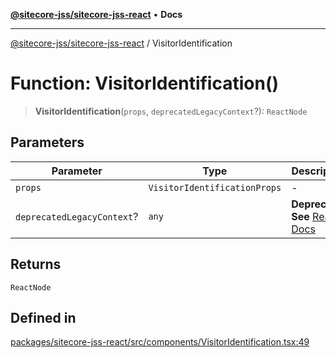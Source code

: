 [**@sitecore-jss/sitecore-jss-react**](../README.md) • **Docs**

***

[@sitecore-jss/sitecore-jss-react](../README.md) / VisitorIdentification

# Function: VisitorIdentification()

> **VisitorIdentification**(`props`, `deprecatedLegacyContext`?): `ReactNode`

## Parameters

| Parameter | Type | Description |
| ------ | ------ | ------ |
| `props` | `VisitorIdentificationProps` | - |
| `deprecatedLegacyContext`? | `any` | **Deprecated** **See** [React Docs](https://legacy.reactjs.org/docs/legacy-context.html#referencing-context-in-lifecycle-methods) |

## Returns

`ReactNode`

## Defined in

[packages/sitecore-jss-react/src/components/VisitorIdentification.tsx:49](https://github.com/Sitecore/jss/blob/7ddd22dfa8f8d76cfb96e977ac1a0d48c3a13d89/packages/sitecore-jss-react/src/components/VisitorIdentification.tsx#L49)
